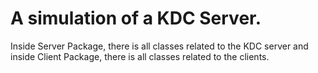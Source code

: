 # A simulation of a KDC Server.

Inside Server Package, there is all classes related to the KDC server
and inside Client Package, there is all classes related to the clients. 


